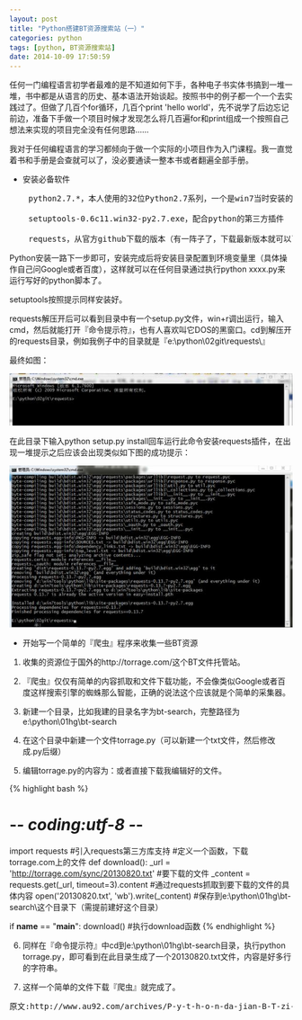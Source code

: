 ```yaml
---
layout: post
title: "Python搭建BT资源搜索站（一）"
categories: python
tags: [python, BT资源搜索站]
date: 2014-10-09 17:50:59
---
```


任何一门编程语言初学者最难的是不知道如何下手，各种电子书实体书搞到一堆一堆，书中都是从语言的历史、基本语法开始谈起。按照书中的例子都一个一个去实践过了。但做了几百个for循环，几百个print 'hello world'，先不说学了后边忘记前边，准备下手做一个项目时候才发现怎么将几百遍for和print组成一个按照自己想法来实现的项目完全没有任何思路……

我对于任何编程语言的学习都倾向于做一个实际的小项目作为入门课程。我一直觉着书和手册是会查就可以了，没必要通读一整本书或者翻遍全部手册。

* 安装必备软件
<pre>
    python2.7.*，本人使用的32位Python2.7系列，一个是win7当时安装的32位，另外2.7系列第三方插件和教程都多。

    setuptools-0.6c11.win32-py2.7.exe，配合python的第三方插件

    requests，从官方github下载的版本（有一阵子了，下载最新版本就可以了）
</pre>

Python安装一路下一步即可，安装完成后将安装目录配置到环境变量里（具体操作自己问Google或者百度），这样就可以在任何目录通过执行python xxxx.py来运行写好的python脚本了。

setuptools按照提示同样安装好。

requests解压开后可以看到目录中有一个setup.py文件，win+r调出运行，输入cmd，然后就能打开『命令提示符』，也有人喜欢叫它DOS的黑窗口。cd到解压开的requests目录，例如我例子中的目录就是『e:\python\02git\requests\』

最终如图：

<img src="/upload/images/8e6a3aabec2edfdd9d26dc78584141ad_600.jpg" />

在此目录下输入python setup.py install回车运行此命令安装requests插件，在出现一堆提示之后应该会出现类似如下图的成功提示：

<img src="/upload/images/716d8e1b5a84c54d011210165954756e_600.jpg" />

* 开始写一个简单的『爬虫』程序来收集一些BT资源

1. 收集的资源位于国外的http://torrage.com/这个BT文件托管站。

2.  『爬虫』仅仅有简单的内容抓取和文件下载功能，不会像类似Google或者百度这样搜索引擎的蜘蛛那么智能，正确的说法这个应该就是个简单的采集器。

3. 新建一个目录，比如我建的目录名字为bt-search，完整路径为e:\python\01hg\bt-search

4. 在这个目录中新建一个文件torrage.py（可以新建一个txt文件，然后修改成.py后缀）

5. 编辑torrage.py的内容为：或者直接下载我编辑好的文件。

{% highlight bash %}
# -*- coding:utf-8 -*-
import requests #引入requests第三方库支持
#定义一个函数，下载torrage.com上的文件
def download():
    _url = 'http://torrage.com/sync/20130820.txt' #要下载的文件
    _content = requests.get(_url, timeout=3).content #通过requests抓取到要下载的文件的具体内容
    open('20130820.txt', 'wb').write(_content) #保存到e:\python\01hg\bt-search\这个目录下（需提前建好这个目录）

if __name__ == "__main__":
    download() #执行download函数
{% endhighlight %}

6. 同样在『命令提示符』中cd到e:\python\01hg\bt-search目录，执行python torrage.py，即可看到在此目录生成了一个20130820.txt文件，内容是好多行的字符串。

7. 这样一个简单的文件下载『爬虫』就完成了。

<pre>
原文:http://www.au92.com/archives/P-y-t-h-o-n-da-jian-B-T-zi-yuan-sou-suo-zhan-yi.html
</pre>
